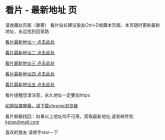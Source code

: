 # 看片 - 最新地址 页

请收藏此页面（重要）
看片站长建议狼友Ctrl+D收藏本页面，本页随时更新最新地址，永远找到回家路

[看片最新地址一 点击此处](https://80af.buzz/) 

[看片最新地址二 点击此处](https://80ag.buzz/) 

[看片最新地址三 点击此处](https://80ak.buzz/) 

[看片最新地址四 点击此处](https://80ae.buzz/) 

[看片最新地址五 点击此处](https://80ap.buzz/) 

看片提醒您请注意，永久地址一定要加https

[如网站被屏蔽，请下载chrome浏览器](https://8xe23.com/chrome_93.0.4577.82.apk) 

看片邮箱找回：如果以上地址均不可用，索取最新地址,请发邮件到 kpian@mail.com

喜欢的狼友 请顺手star一下
